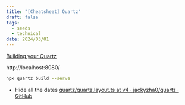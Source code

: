 ```yaml
---
title: "[Cheatsheet] Quartz"
draft: false
tags:
  - seeds
  - technical
date: 2024/03/01
---
```


[Building your Quartz](https://quartz.jzhao.xyz/build) 

http://localhost:8080/

```bash
npx quartz build --serve
```


- Hide all the dates [quartz/quartz.layout.ts at v4 · jackyzha0/quartz · GitHub](https://github.com/jackyzha0/quartz/blob/v4/quartz.layout.ts#L21)

